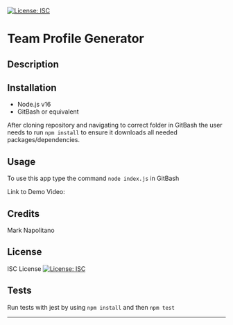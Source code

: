 [![License: ISC](https://img.shields.io/badge/License-ISC-blue.svg)](https://opensource.org/licenses/ISC)

# Team Profile Generator

## Description

## Installation
* Node.js v16
* GitBash or equivalent

After cloning repository and navigating to correct folder in GitBash the user needs to run `npm install` to ensure it downloads all needed packages/dependencies.

## Usage

To use this app type the command `node index.js` in GitBash

Link to Demo Video:

## Credits

Mark Napolitano

## License

ISC License
[![License: ISC](https://img.shields.io/badge/License-ISC-blue.svg)](https://opensource.org/licenses/ISC)


## Tests

Run tests with jest by using `npm install` and then `npm test`

---